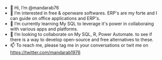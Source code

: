 - 👋 Hi, I’m @mandarab76
- 👀 I’m interested in free & openware softwares. ERP's are my forte and I can guide on office applications and ERP's.
- 🌱 I’m currently learning My SQL to leverage it's power in collaboraing with various apps and platforms.
- 💞️ I’m looking to collaborate on My SQL, R, Power Automate. to see if there is a way to develop open-source and free alternatives to these. 
- 📫 To reach me, please tag me in your conversations or twit me on https://twitter.com/mandarab1976

<!---
mandarab76/mandarab76 is a ✨ special ✨ repository because its `README.md` (this file) appears on your GitHub profile.
You can click the Preview link to take a look at your changes.
--->

